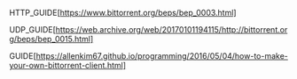 HTTP_GUIDE[https://www.bittorrent.org/beps/bep_0003.html]

UDP_GUIDE[https://web.archive.org/web/20170101194115/http://bittorrent.org/beps/bep_0015.html]

GUIDE[https://allenkim67.github.io/programming/2016/05/04/how-to-make-your-own-bittorrent-client.html]
